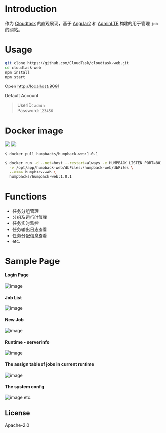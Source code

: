 # Introduction

作为 [Cloudtask](https://humpback.github.io/humpback) 的直观展现，基于 [Angular2](https://github.com/angular/angular) 和 [AdminLTE](https://github.com/almasaeed2010/AdminLTE) 构建的用于管理 `job ` 的网站。

# Usage
```bash
git clone https://github.com/CloudTask/cloudtask-web.git
cd cloudtask-web
npm install
npm start
```
Open [http://localhost:8091](http://localhost:8091)

Default Account    
>UserID: `admin`   
Password: `123456`    

# Docker image
[![](https://images.microbadger.com/badges/image/humpbacks/humpback-web:1.0.1.svg)](https://microbadger.com/images/humpbacks/humpback-web:1.0.1 "Get your own image badge on microbadger.com")
[![](https://images.microbadger.com/badges/version/humpbacks/humpback-web:1.0.1.svg)](https://microbadger.com/images/humpbacks/humpback-web:1.0.1 "Get your own version badge on microbadger.com")
```bash
$ docker pull humpbacks/humpback-web:1.0.1

$ docker run -d --net=host --restart=always -e HUMPBACK_LISTEN_PORT=8012 \
  -v /opt/app/humpback-web/dbFiles:/humpback-web/dbFiles \
  --name humpback-web \
  humpbacks/humpback-web:1.0.1
```

# Functions
- 任务分组管理
- 分组及运行时管理
- 任务实时监控
- 任务输出日志查看
- 任务分配信息查看
- etc.

# Sample Page
#### Login Page
![image](https://github.com/CloudTask/cloudtask-web/blob/master/screenshots/login.png)

#### Job List
![image](https://github.com/CloudTask/cloudtask-web/blob/master/screenshots/joblist.png)

#### New Job
![image](https://github.com/CloudTask/cloudtask-web/blob/master/screenshots/newjob.png)

#### Runtime - server info
![image](https://github.com/CloudTask/cloudtask-web/blob/master/screenshots/serverinfo.png)

#### The assign table of jobs in current runtime
![image](https://github.com/CloudTask/cloudtask-web/blob/master/screenshots/assignTable.png)

#### The system config
![image](https://github.com/CloudTask/cloudtask-web/blob/master/screenshots/sysconfig.png)
etc.

## License

Apache-2.0